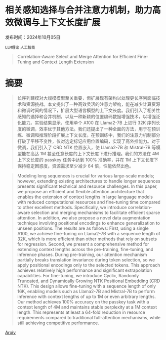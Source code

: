# 相关感知选择与合并注意力机制，助力高效微调与上下文长度扩展

发布时间：2024年10月05日

`LLM理论` `人工智能`

> Correlation-Aware Select and Merge Attention for Efficient Fine-Tuning and Context Length Extension

# 摘要

> 长序列建模对大规模模型至关重要，但扩展现有架构以处理更长序列面临技术和资源挑战。本文提出了一种高效灵活的注意力架构，能在减少计算资源和微调时间的情况下，扩展大型语言模型的上下文长度。我们引入了相关性感知的选择和合并机制，以及一种新颖的位置编码数据增强技术，以增强泛化能力。实验结果显示，使用单个 A100 在 Llama2-7B 上进行 32K 序列长度的微调，效率优于其他方法。我们还提出了一种全面的方法，用于在预训练、微调和推理阶段扩展上下文长度。在预训练中，我们的注意力机制部分打破了平移不变性，仅对选定标记应用位置编码，实现了高外推能力。对于微调，我们引入了 CRD NTK 位置嵌入，使 Llama2-7B 和 Mistral-7B 等模型能在高达 1M 甚至任意长度的上下文长度下进行推理。我们的方法在 4M 上下文长度的 passkey 任务中达到 100% 准确率，并在 1M 上下文长度下保持稳定困惑度，资源需求至少减少 64 倍，性能依然出色。

> Modeling long sequences is crucial for various large-scale models; however, extending existing architectures to handle longer sequences presents significant technical and resource challenges. In this paper, we propose an efficient and flexible attention architecture that enables the extension of context lengths in large language models with reduced computational resources and fine-tuning time compared to other excellent methods. Specifically, we introduce correlation-aware selection and merging mechanisms to facilitate efficient sparse attention. In addition, we also propose a novel data augmentation technique involving positional encodings to enhance generalization to unseen positions. The results are as follows: First, using a single A100, we achieve fine-tuning on Llama2-7B with a sequence length of 32K, which is more efficient than other methods that rely on subsets for regression. Second, we present a comprehensive method for extending context lengths across the pre-training, fine-tuning, and inference phases. During pre-training, our attention mechanism partially breaks translation invariance during token selection, so we apply positional encodings only to the selected tokens. This approach achieves relatively high performance and significant extrapolation capabilities. For fine-tuning, we introduce Cyclic, Randomly Truncated, and Dynamically Growing NTK Positional Embedding (CRD NTK). This design allows fine-tuning with a sequence length of only 16K, enabling models such as Llama2-7B and Mistral-7B to perform inference with context lengths of up to 1M or even arbitrary lengths. Our method achieves 100\% accuracy on the passkey task with a context length of 4M and maintains stable perplexity at a 1M context length. This represents at least a 64-fold reduction in resource requirements compared to traditional full-attention mechanisms, while still achieving competitive performance.

[Arxiv](https://arxiv.org/abs/2410.04211)